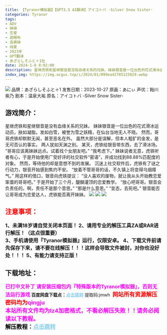 ```yaml
---
title: 【Tyranor模拟器】【GPT3.5 AI翻译】アイコトバ -Silver Snow Sister-
categories: Tyranor
tags:
- ADV
- 妹妹
- 恋爱
- 遮眼布
- 连裤袜
- 纯爱
- 2023年
- GPT翻译
- あざらしそふと＋1社
date: 2024-1-8 8:02:00
description: 星继虎铁和星继银音是没有血缘关系的兄妹。妹妹银音是一位出色的花式滑冰运动员，肤如凝脂，发如白雪，被誉为雪之妖精，在仙台当地无人不晓。然而，哥哥虎铁却默默无闻，甚至恶名在外。虽然大部分是误解，但本人粗犷的金发，是无可否认的事实。两人犹如天渊之别。某天，虎铁给银音带东西，去了滑冰场。“哥哥应该离妹妹远点。试着找个女朋友吧。”“我考虑下。”
index_img: https://img.acgus.top/i/2024/01/099ea42785125029.webp
---
```

![](https://img.acgus.top/i/2024/01/099ea42785125029.webp)
品牌：あざらしそふと＋1
发售日期：2023-10-27
原画：あにぃ
声优：飴川紫乃
剧本：温泉大祐
原名：アイコトバ -Silver Snow Sister-

## 游戏简介：
星继虎铁和星继银音是没有血缘关系的兄妹。
妹妹银音是一位出色的花式滑冰运动员，肤如凝脂，发如白雪，被誉为雪之妖精，在仙台当地无人不晓。
然而，哥哥虎铁却默默无闻，甚至恶名在外。
虽然大部分是误解，但本人粗犷的金发，是无可否认的事实。
两人犹如天渊之别。
某天，虎铁给银音带东西，去了滑冰场。
“哥哥应该离妹妹远点。试着找个女朋友吧。”
“我考虑下。”
妹妹说者无意，虎铁听者有心，于是开始使用广受好评的社交软件“密语”，并成功找到88.88%匹配度的对象。
然而，等待他的却是意想不到的发展。
沉迷上社交软件后，虎铁有了谜之行动力，银音开始感到焦灼不安。
“放着不管哥哥的话，不久镇上将变得乌烟瘴气。”
用这样的借口，银音向虎铁提议：
“没人喜欢的废物，就让我从头开始教恋爱笨蛋的哥哥吧。”
于是开始了三个月，醍醐灌顶的恋爱教学。
“放心吧哥哥。银音会负责任的。啊，责任不是那个意思。”
“那是什么意思。”
“变态，去死吧。”
银音能否让哥哥成为恋爱达人，虎铁能否离开妹妹。
![](https://img.acgus.top/i/2024/01/87b0a5a242125035.webp)
![](https://img.acgus.top/i/2024/01/64ba252fa0125032.webp)
![](https://img.acgus.top/i/2024/01/2f7ea84bbe125031.webp)





## <font color=#FF0000 >注意事项：</font>
<font size=3><b>1、未满18岁请自觉关闭本页面！
2、请用专业的解压工具ZA或RAR进行解压！（这点很重要）           
3、手机请使用『Tyranor模拟器』运行，仅限安卓。
4、下载文件前请先保存下来，请不要在线解压！！！这样会导致文件被封，对你也没好处！！！
5、有能力请支持正版！</b></font>

## 下载地址：
<font color=#FF00FF size=3><b>已打中文补丁</b></font>
<font color=#FF00FF size=3>**请安装压缩包内『特殊版本的Tyranor模拟器』，否则无法运行游戏**</font>
<b>百度网盘下载点：</b><a href="https://pan.baidu.com/s/1_KetfnyJv7_9tIrwIf-INw?pwd=jmwh" style="color: #87CEEB;"><b>点击跳转</b></a> 提取码:jmwh
<a style="padding: 0" href="https://post.qingju.org/AD/"><img style="max-width:100%" src="https://img.acgus.top/i/2024/07/478f689b8021d8d499ab43d21acf137a.gif" alt=""></a>
<b><font color=#FF0000 size=4>网站所有资源解压密码均为</b></font><b><font color=#FF00FF size=4>qingju</font><font color=#FF0000 ></font></b><br><b><font color=#FF00FF size=4>本站所有文件均为lz4加密格式，不看必解压失败！！请务必阅读以下教程。</b></font><br><b><font color=#000 size=4>解压教程：</b><a href="https://post.qingju.org/tutorial/000/" style="color: #87CEEB;"><b>点击跳转</b></a>